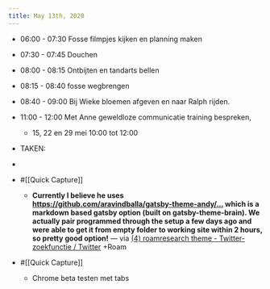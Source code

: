 ```yaml
---
title: May 13th, 2020
---
```


- 06:00 - 07:30 Fosse filmpjes kijken en planning maken 

- 07:30 - 07:45 Douchen

- 08:00 - 08:15 Ontbijten en tandarts bellen

- 08:15 - 08:40 fosse wegbrengen

- 08:40 - 09:00 Bij Wieke bloemen afgeven en naar Ralph rijden.

- 11:00 - 12:00 Met Anne geweldloze communicatie training bespreken,
	 - 15, 22 en 29 mei 10:00 tot 12:00 

- TAKEN:

- 

- #[[Quick Capture]]
	 - __Currently I believe he uses https://github.com/aravindballa/gatsby-theme-andy/… which is a markdown based gatsby option (built on gatsby-theme-brain). We actually pair programmed through the setup a few days ago and were able to get it from empty folder to working site within 2 hours, so pretty good option!__ — via [(4) roamresearch theme - Twitter-zoekfunctie / Twitter](https://twitter.com/search?q=roamresearch%20theme%20&src=typed_query&f=live) +Roam

- #[[Quick Capture]]
	 - Chrome beta testen met tabs

